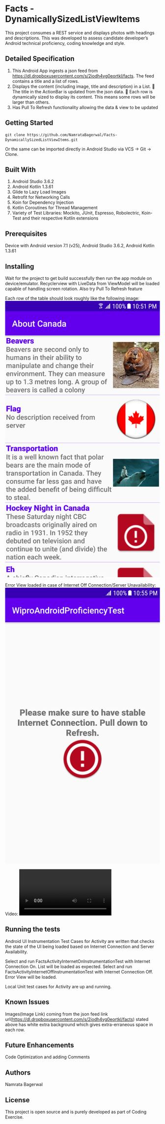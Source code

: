 # Facts - DynamicallySizedListViewItems
This project consumes a REST service and displays photos with headings and descriptions. This was developed to assess candidate developer’s Android technical proficiency, coding knowledge and
style.

## Detailed Specification

1. This Android App ingests a json feed from https://dl.dropboxusercontent.com/s/2iodh4vg0eortkl/facts. The feed contains a title and a list of rows.
2. Displays the content (including image, title and description) in a List.
 The title in the ActionBar is updated from the json data.
 Each row is dynamically sized to display its content. This means some rows will be larger than others.
3. Has Pull To Refresh functionality allowing the data & view to be updated


## Getting Started

```
git clone https://github.com/NamrataBagerwal/Facts-DynamicallySizedListViewItems.git
```

Or the same can be imported directly in Android Studio via VCS -> Git -> Clone.

## Built With
1. Android Studio 3.6.2
1. Android Kotlin 1.3.61
2. Glide to Lazy Load Images
3. Retrofit for Networking Calls
4. Koin for Dependency Injection
5. Kotlin Coroutines for Thread Management
6. Variety of Test Libraries: Mockito, JUnit, Espresso, Robolectric, Koin-Test and their respective Kotlin extensions

## Prerequisites
Device with Android version 7.1 (v25), Android Studio 3.6.2, Android Kotlin 1.3.61

## Installing
Wait for the project to get build successfully then run the app module on device/emulator. 
Recyclerview with LiveData from ViewModel will be loaded capable of handling screen rotation.
Also try Pull To Refresh feature

Each row of the table should look roughly like the following image:
![Facts List View](screenshots_videos/Facts_List_View.png)

Error View loaded in case of Internet Off Connection/Server Unavailability:
![ErrorView](screenshots_videos/ErrorView.png)

Video:
![Video](screenshots_videos/video.mp4)

## Running the tests

Android UI Instrumentation Test Cases for Activity are written that checks the state of the UI being loaded based on Internet Connection and Server Availability.

Select and run FactsActivityInternetOnInstrumentationTest with Internet Connection On. List will be loaded as expected.
Select and run FactsActivityInternetOffInstrumentationTest with Internet Connection Off. Error View will be loaded.

Local Unit test cases for Activity are up and running.
## Known Issues

Images(Image Link) coming from the json feed link url(https://dl.dropboxusercontent.com/s/2iodh4vg0eortkl/facts) stated above has white extra background which gives extra-erraneous space in each row.

## Future Enhancements

Code Optimization and adding Comments


## Authors
Namrata Bagerwal

## License
This project is open source and is purely developed as part of Coding Exercise.
